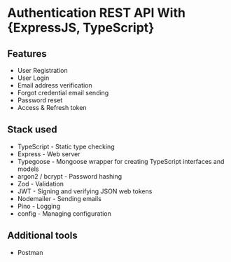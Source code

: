 # Authentication REST API With {ExpressJS, TypeScript}

## Features

- User Registration
- User Login
- Email address verification
- Forgot credential email sending
- Password reset
- Access & Refresh token

## Stack used

- TypeScript - Static type checking
- Express - Web server
- Typegoose - Mongoose wrapper for creating TypeScript interfaces and models
- argon2 / bcrypt - Password hashing
- Zod - Validation
- JWT - Signing and verifying JSON web tokens
- Nodemailer - Sending emails
- Pino - Logging
- config - Managing configuration

## Additional tools

- Postman
